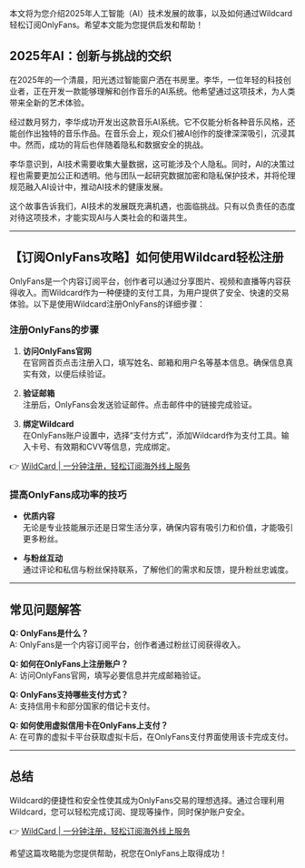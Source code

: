 本文将为您介绍2025年人工智能（AI）技术发展的故事，以及如何通过Wildcard轻松订阅OnlyFans。希望本文能为您提供启发和帮助！

## 2025年AI：创新与挑战的交织

在2025年的一个清晨，阳光透过智能窗户洒在书房里。李华，一位年轻的科技创业者，正在开发一款能够理解和创作音乐的AI系统。他希望通过这项技术，为人类带来全新的艺术体验。

经过数月努力，李华成功开发出这款音乐AI系统。它不仅能分析各种音乐风格，还能创作出独特的音乐作品。在音乐会上，观众们被AI创作的旋律深深吸引，沉浸其中。然而，成功的背后也伴随着隐私和数据安全的挑战。

李华意识到，AI技术需要收集大量数据，这可能涉及个人隐私。同时，AI的决策过程也需要更加公正和透明。他与团队一起研究数据加密和隐私保护技术，并将伦理规范融入AI设计中，推动AI技术的健康发展。

这个故事告诉我们，AI技术的发展既充满机遇，也面临挑战。只有以负责任的态度对待这项技术，才能实现AI与人类社会的和谐共生。

---

## 【订阅OnlyFans攻略】如何使用Wildcard轻松注册

OnlyFans是一个内容订阅平台，创作者可以通过分享图片、视频和直播等内容获得收入。而Wildcard作为一种便捷的支付工具，为用户提供了安全、快速的交易体验。以下是使用Wildcard注册OnlyFans的详细步骤：

### 注册OnlyFans的步骤

1. **访问OnlyFans官网**  
   在官网首页点击注册入口，填写姓名、邮箱和用户名等基本信息。确保信息真实有效，以便后续验证。

2. **验证邮箱**  
   注册后，OnlyFans会发送验证邮件。点击邮件中的链接完成验证。

3. **绑定Wildcard**  
   在OnlyFans账户设置中，选择“支付方式”，添加Wildcard作为支付工具。输入卡号、有效期和CVV等信息，完成绑定。

👉 [WildCard | 一分钟注册，轻松订阅海外线上服务](https://bit.ly/bewildcard)

### 提高OnlyFans成功率的技巧

- **优质内容**  
  无论是专业技能展示还是日常生活分享，确保内容有吸引力和价值，才能吸引更多粉丝。

- **与粉丝互动**  
  通过评论和私信与粉丝保持联系，了解他们的需求和反馈，提升粉丝忠诚度。

---

## 常见问题解答

**Q: OnlyFans是什么？**  
A: OnlyFans是一个内容订阅平台，创作者通过粉丝订阅获得收入。

**Q: 如何在OnlyFans上注册账户？**  
A: 访问OnlyFans官网，填写必要信息并完成邮箱验证。

**Q: OnlyFans支持哪些支付方式？**  
A: 支持信用卡和部分国家的借记卡支付。

**Q: 如何使用虚拟信用卡在OnlyFans上支付？**  
A: 在可靠的虚拟卡平台获取虚拟卡后，在OnlyFans支付界面使用该卡完成支付。

---

## 总结

Wildcard的便捷性和安全性使其成为OnlyFans交易的理想选择。通过合理利用Wildcard，您可以轻松完成订阅、提现等操作，同时保护账户安全。

👉 [WildCard | 一分钟注册，轻松订阅海外线上服务](https://bit.ly/bewildcard)

希望这篇攻略能为您提供帮助，祝您在OnlyFans上取得成功！